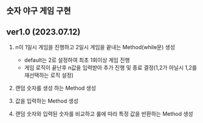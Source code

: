 
## 숫자 야구 게임 구현

ver1.0 (2023.07.12)
---
1. n이 1일시 게임을 진행하고 2일시 게임을 끝내는 Method(while문) 생성
   - default는 2로 설정하여 최초 1회이상 게임 진행
   - 게임 로직이 끝난후 n값을 입력받아 추가 진행 및 종료 결정(1,2가 아닐시 1,2를 재선택하는 로직 설정)

2. 랜덤 숫자를 생성 하는 Method 생성

3. 값을 입력하는 Method 생성

4. 랜덤 숫자와 입력된 숫자를 비교하고 룰에 따라 특정 값을 반환하는 Method 생성